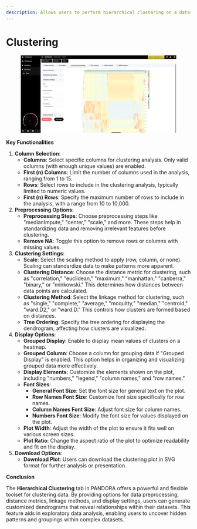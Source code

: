```yaml
---
description: Allows users to perform hierarchical clustering on a dataset.
---
```


# Clustering

<figure><img src="../../.gitbook/assets/discovery-clustering.png" alt=""><figcaption></figcaption></figure>

**Key Functionalities**

1. **Column Selection**:
   * **Columns**: Select specific columns for clustering analysis. Only valid columns (with enough unique values) are enabled.
   * **First (n) Columns**: Limit the number of columns used in the analysis, ranging from 1 to 15.
   * **Rows**: Select rows to include in the clustering analysis, typically limited to numeric values.
   * **First (n) Rows**: Specify the maximum number of rows to include in the analysis, with a range from 10 to 10,000.
2. **Preprocessing Options**:
   * **Preprocessing Steps**: Choose preprocessing steps like "medianImpute," "center," "scale," and more. These steps help in standardizing data and removing irrelevant features before clustering.
   * **Remove NA**: Toggle this option to remove rows or columns with missing values.
3. **Clustering Settings**:
   * **Scale**: Select the scaling method to apply (row, column, or none). Scaling can standardize data to make patterns more apparent.
   * **Clustering Distance**: Choose the distance metric for clustering, such as "correlation," "euclidean," "maximum," "manhattan," "canberra," "binary," or "minkowski." This determines how distances between data points are calculated.
   * **Clustering Method**: Select the linkage method for clustering, such as "single," "complete," "average," "mcquitty," "median," "centroid," "ward.D2," or "ward.D." This controls how clusters are formed based on distances.
   * **Tree Ordering**: Specify the tree ordering for displaying the dendrogram, affecting how clusters are visualized.
4. **Display Options**:
   * **Grouped Display**: Enable to display mean values of clusters on a heatmap.
   * **Grouped Column**: Choose a column for grouping data if "Grouped Display" is enabled. This option helps in organizing and visualizing grouped data more effectively.
   * **Display Elements**: Customize the elements shown on the plot, including "numbers," "legend," "column names," and "row names."
   * **Font Sizes**:
     * **General Font Size**: Set the font size for general text on the plot.
     * **Row Names Font Size**: Customize font size specifically for row names.
     * **Column Names Font Size**: Adjust font size for column names.
     * **Numbers Font Size**: Modify the font size for values displayed on the plot.
   * **Plot Width**: Adjust the width of the plot to ensure it fits well on various screen sizes.
   * **Plot Ratio**: Change the aspect ratio of the plot to optimize readability and fit on the display.
5. **Download Options**:
   * **Download Plot**: Users can download the clustering plot in SVG format for further analysis or presentation.

**Conclusion**

The **Hierarchical Clustering** tab in PANDORA offers a powerful and flexible toolset for clustering data. By providing options for data preprocessing, distance metrics, linkage methods, and display settings, users can generate customized dendrograms that reveal relationships within their datasets. This feature aids in exploratory data analysis, enabling users to uncover hidden patterns and groupings within complex datasets.
